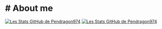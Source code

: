 # # About me

[![Les Stats GitHub de Pendragon974](https://github-readme-stats.vercel.app/api?username=Pendragon-974&show_icons=true&theme=dracula)](https://github.com/anuraghazra/github-readme-stats)
[![Les Stats GitHub de Pendragon974](http://github-readme-streak-stats.herokuapp.com?user=Pendragon-974&theme=dracula)](https://git.io/streak-stats)
